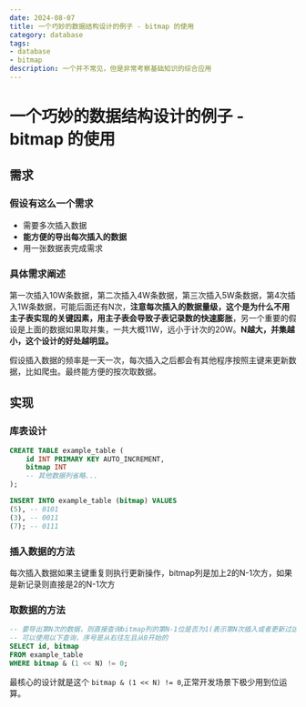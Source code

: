 ```yaml
---
date: 2024-08-07
title: 一个巧妙的数据结构设计的例子 - bitmap 的使用
category: database
tags:
- database
- bitmap
description: 一个并不常见，但是非常考察基础知识的综合应用 
---
```

# 一个巧妙的数据结构设计的例子 - bitmap 的使用

## 需求
### 假设有这么一个需求
 - 需要多次插入数据
 - **能方便的导出每次插入的数据**
 - 用一张数据表完成需求

### 具体需求阐述
第一次插入10W条数据，第二次插入4W条数据，第三次插入5W条数据，第4次插入1W条数据，可能后面还有N次，**注意每次插入的数据量级，这个是为什么不用主子表实现的关键因素，用主子表会导致子表记录数的快速膨胀**，另一个重要的假设是上面的数据如果取并集，一共大概11W，远小于计次的20W。**N越大，并集越小，这个设计的好处越明显。**  

假设插入数据的频率是一天一次，每次插入之后都会有其他程序按照主键来更新数据，比如爬虫。最终能方便的按次取数据。  

## 实现

### 库表设计
```sql
CREATE TABLE example_table (
    id INT PRIMARY KEY AUTO_INCREMENT,
    bitmap INT
    -- 其他数据列省略...
);

INSERT INTO example_table (bitmap) VALUES
(5), -- 0101
(3), -- 0011
(7); -- 0111
```
### 插入数据的方法
每次插入数据如果主键重复则执行更新操作，bitmap列是加上2的N-1次方，如果是新记录则直接是2的N-1次方

### 取数据的方法

```sql
-- 要导出第N次的数据，则直接查询bitmap列的第N-1位是否为1(表示第N次插入或者更新过这条数据)；
-- 可以使用以下查询，序号是从右往左且从0开始的
SELECT id, bitmap
FROM example_table
WHERE bitmap & (1 << N) != 0;
```

最核心的设计就是这个 `bitmap & (1 << N) != 0`,正常开发场景下极少用到位运算。
